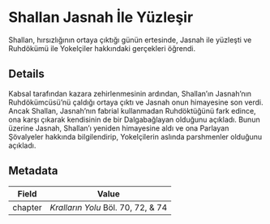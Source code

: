 # Shallan Jasnah İle Yüzleşir
Shallan, hırsızlığının ortaya çıktığı günün ertesinde, Jasnah ile yüzleşti ve Ruhdökümü ile Yokelçiler hakkındaki gerçekleri öğrendi.

## Details
Kabsal tarafından kazara zehirlenmesinin ardından, Shallan’ın Jasnah’nın Ruhdökümcüsü’nü çaldığı ortaya çıktı ve Jasnah onun himayesine son verdi. Ancak Shallan, Jasnah’nın fabrial kullanmadan Ruhdöktüğünü fark edince, ona karşı çıkarak kendisinin de bir Dalgabağlayan olduğunu açıkladı. Bunun üzerine Jasnah, Shallan’ı yeniden himayesine aldı ve ona Parlayan Şövalyeler hakkında bilgilendirip, Yokelçilerin aslında parshmenler olduğunu açıkladı.

## Metadata
| Field | Value |
| ----- | ----- |
| chapter | *Kralların Yolu* Böl. 70, 72, & 74 |
